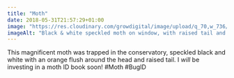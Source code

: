 ```yaml
---
title: "Moth"
date: 2018-05-31T21:57:29+01:00
image: "https://res.cloudinary.com/growdigital/image/upload/q_70,w_736/v1544131226/moth-41758223574.jpg"
imageAlt: "Black & white speckled moth on window, with raised tail and orange flush"
---
```


This magnificent moth was trapped in the conservatory, speckled black and white with an orange flush around the head and raised tail. I _will_ be investing in a moth ID book soon! #Moth #BugID

